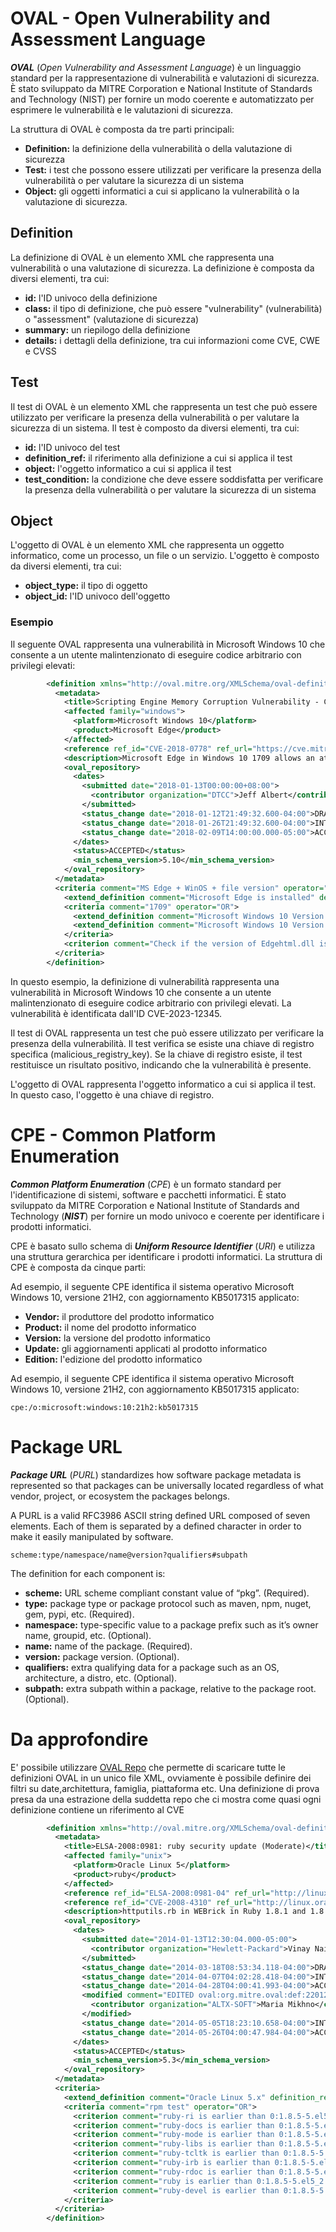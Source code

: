 # OVAL - Open Vulnerability and Assessment Language

***OVAL*** (*Open Vulnerability and Assessment Language*) è un linguaggio standard per la rappresentazione di vulnerabilità e valutazioni di sicurezza. È stato sviluppato da MITRE Corporation e National Institute of Standards and Technology (NIST) per fornire un modo coerente e automatizzato per esprimere le vulnerabilità e le valutazioni di sicurezza.

La struttura di OVAL è composta da tre parti principali:

- **Definition:** la definizione della vulnerabilità o della valutazione di sicurezza
- **Test:** i test che possono essere utilizzati per verificare la presenza della vulnerabilità o per valutare la sicurezza di un sistema
- **Object:** gli oggetti informatici a cui si applicano la vulnerabilità o la valutazione di sicurezza.

## Definition

La definizione di OVAL è un elemento XML che rappresenta una vulnerabilità o una valutazione di sicurezza. La definizione è composta da diversi elementi, tra cui:

- **id:** l'ID univoco della definizione
- **class:** il tipo di definizione, che può essere "vulnerability" (vulnerabilità) o "assessment" (valutazione di sicurezza)
- **summary:** un riepilogo della definizione
- **details:** i dettagli della definizione, tra cui informazioni come CVE, CWE e CVSS

## Test

Il test di OVAL è un elemento XML che rappresenta un test che può essere utilizzato per verificare la presenza della vulnerabilità o per valutare la sicurezza di un sistema. Il test è composto da diversi elementi, tra cui:

- **id:** l'ID univoco del test
- **definition_ref:** il riferimento alla definizione a cui si applica il test
- **object:** l'oggetto informatico a cui si applica il test
- **test_condition:** la condizione che deve essere soddisfatta per verificare la presenza della vulnerabilità o per valutare la sicurezza di un sistema

## Object

L'oggetto di OVAL è un elemento XML che rappresenta un oggetto informatico, come un processo, un file o un servizio. L'oggetto è composto da diversi elementi, tra cui:

- **object_type:** il tipo di oggetto
- **object_id:** l'ID univoco dell'oggetto

### Esempio

Il seguente OVAL rappresenta una vulnerabilità in Microsoft Windows 10 che consente a un utente malintenzionato di eseguire codice arbitrario con privilegi elevati:

```xml
		<definition xmlns="http://oval.mitre.org/XMLSchema/oval-definitions-5" class="vulnerability" id="oval:org.cisecurity:def:3857" version="21">
		  <metadata>
		    <title>Scripting Engine Memory Corruption Vulnerability - CVE-2018-0778</title>
		    <affected family="windows">
		      <platform>Microsoft Windows 10</platform>
		      <product>Microsoft Edge</product>
		    </affected>
		    <reference ref_id="CVE-2018-0778" ref_url="https://cve.mitre.org/cgi-bin/cvename.cgi?name=CVE-2018-0778" source="CVE" />
		    <description>Microsoft Edge in Windows 10 1709 allows an attacker to execute arbitrary code in the context of the current user, due to how the scripting engine handles objects in memory, aka "Scripting Engine Memory Corruption Vulnerability". This CVE ID is unique from CVE-2018-0758, CVE-2018-0762, CVE-2018-0768, CVE-2018-0769, CVE-2018-0770, CVE-2018-0772, CVE-2018-0773, CVE-2018-0774, CVE-2018-0775, CVE-2018-0776, CVE-2018-0777, and CVE-2018-0781.</description>
		    <oval_repository>
		      <dates>
		        <submitted date="2018-01-13T00:00:00+08:00">
		          <contributor organization="DTCC">Jeff Albert</contributor>
		        </submitted>
		        <status_change date="2018-01-12T21:49:32.600-04:00">DRAFT</status_change>
		        <status_change date="2018-01-26T21:49:32.600-04:00">INTERIM</status_change>
		        <status_change date="2018-02-09T14:00:00.000-05:00">ACCEPTED</status_change>
		      </dates>
		      <status>ACCEPTED</status>
		      <min_schema_version>5.10</min_schema_version>
		    </oval_repository>
		  </metadata>
		  <criteria comment="MS Edge + WinOS + file version" operator="AND">
		    <extend_definition comment="Microsoft Edge is installed" definition_ref="oval:org.cisecurity:def:2" />
		    <criteria comment="1709" operator="OR">
		      <extend_definition comment="Microsoft Windows 10 Version 1709 (x86) is installed" definition_ref="oval:org.cisecurity:def:3479" />
		      <extend_definition comment="Microsoft Windows 10 Version 1709 (x64) is installed" definition_ref="oval:org.cisecurity:def:3481" />
		    </criteria>
		    <criterion comment="Check if the version of Edgehtml.dll is less than 11.0.16299.192" test_ref="oval:org.cisecurity:tst:5136" />
		  </criteria>
		</definition>
```

In questo esempio, la definizione di vulnerabilità rappresenta una vulnerabilità in Microsoft Windows 10 che consente a un utente malintenzionato di eseguire codice arbitrario con privilegi elevati. La vulnerabilità è identificata dall'ID CVE-2023-12345.

Il test di OVAL rappresenta un test che può essere utilizzato per verificare la presenza della vulnerabilità. Il test verifica se esiste una chiave di registro specifica (malicious_registry_key). Se la chiave di registro esiste, il test restituisce un risultato positivo, indicando che la vulnerabilità è presente.

L'oggetto di OVAL rappresenta l'oggetto informatico a cui si applica il test. In questo caso, l'oggetto è una chiave di registro.


# CPE - Common Platform Enumeration
***Common Platform Enumeration*** (*CPE*) è un formato standard per l'identificazione di sistemi, software e pacchetti informatici. È stato sviluppato da MITRE Corporation e National Institute of Standards and Technology (***NIST***) per fornire un modo univoco e coerente per identificare i prodotti informatici.

CPE è basato sullo schema di ***Uniform Resource Identifier*** (*URI*) e utilizza una struttura gerarchica per identificare i prodotti informatici. La struttura di CPE è composta da cinque parti:

Ad esempio, il seguente CPE identifica il sistema operativo Microsoft Windows 10, versione 21H2, con aggiornamento KB5017315 applicato:
- **Vendor:** il produttore del prodotto informatico
- **Product:** il nome del prodotto informatico
- **Version:** la versione del prodotto informatico
- **Update:** gli aggiornamenti applicati al prodotto informatico
- **Edition:** l'edizione del prodotto informatico

Ad esempio, il seguente CPE identifica il sistema operativo Microsoft Windows 10, versione 21H2, con aggiornamento KB5017315 applicato:

`cpe:/o:microsoft:windows:10:21h2:kb5017315`

# Package URL
***Package URL*** (*PURL*) standardizes how software package metadata is represented so that packages can be universally located regardless of what vendor, project, or ecosystem the packages belongs.

A PURL is a valid RFC3986 ASCII string defined URL composed of seven elements. Each of them is separated by a defined character in order to make it easily manipulated by software.

`scheme:type/namespace/name@version?qualifiers#subpath`

The definition for each component is:

- **scheme:** URL scheme compliant constant value of “pkg”. (Required).
- **type:** package type or package protocol such as maven, npm, nuget, gem, pypi, etc. (Required).
- **namespace:** type-specific value to a package prefix such as it’s owner name, groupid, etc. (Optional).
- **name:** name of the package. (Required).
- **version:** package version. (Optional).
- **qualifiers:** extra qualifying data for a package such as an OS, architecture, a distro, etc. (Optional).
- **subpath:** extra subpath within a package, relative to the package root. (Optional).

# Da approfondire
E' possibile utilizzare [OVAL Repo](https://github.com/CISecurity/OVALRepo) che permette di scaricare tutte le definizioni OVAL in un unico file XML, ovviamente è possibile definire dei filtri su date,architettura, famiglia, piattaforma etc.
Una definizione di prova presa da una estrazione della suddetta repo che ci mostra come quasi ogni definizione contiene un riferimento al CVE
```xml
		<definition xmlns="http://oval.mitre.org/XMLSchema/oval-definitions-5" class="patch" id="oval:org.mitre.oval:def:22012" version="18">
		  <metadata>
		    <title>ELSA-2008:0981: ruby security update (Moderate)</title>
		    <affected family="unix">
		      <platform>Oracle Linux 5</platform>
		      <product>ruby</product>
		    </affected>
		    <reference ref_id="ELSA-2008:0981-04" ref_url="http://linux.oracle.com/errata/ELSA-2008-0981.html" source="VENDOR" />
		    <reference ref_id="CVE-2008-4310" ref_url="http://linux.oracle.com/cve/CVE-2008-4310.html" source="CVE" />
		    <description>httputils.rb in WEBrick in Ruby 1.8.1 and 1.8.5, as used in Red Hat Enterprise Linux 4 and 5, allows remote attackers to cause a denial of service (CPU consumption) via a crafted HTTP request.  NOTE: this issue exists because of an incomplete fix for CVE-2008-3656.</description>
		    <oval_repository>
		      <dates>
		        <submitted date="2014-01-13T12:30:04.000-05:00">
		          <contributor organization="Hewlett-Packard">Vinay Naikar</contributor>
		        </submitted>
		        <status_change date="2014-03-18T08:53:34.118-04:00">DRAFT</status_change>
		        <status_change date="2014-04-07T04:02:28.418-04:00">INTERIM</status_change>
		        <status_change date="2014-04-28T04:00:41.993-04:00">ACCEPTED</status_change>
		        <modified comment="EDITED oval:org.mitre.oval:def:22012 - optimisation of Oracle Linux content" date="2014-05-05T18:21:00.458-04:00">
		          <contributor organization="ALTX-SOFT">Maria Mikhno</contributor>
		        </modified>
		        <status_change date="2014-05-05T18:23:10.658-04:00">INTERIM</status_change>
		        <status_change date="2014-05-26T04:00:47.984-04:00">ACCEPTED</status_change>
		      </dates>
		      <status>ACCEPTED</status>
		      <min_schema_version>5.3</min_schema_version>
		    </oval_repository>
		  </metadata>
		  <criteria>
		    <extend_definition comment="Oracle Linux 5.x" definition_ref="oval:org.mitre.oval:def:15459" />
		    <criteria comment="rpm test" operator="OR">
		      <criterion comment="ruby-ri is earlier than 0:1.8.5-5.el5_2.6" test_ref="oval:org.mitre.oval:tst:102731" />
		      <criterion comment="ruby-docs is earlier than 0:1.8.5-5.el5_2.6" test_ref="oval:org.mitre.oval:tst:102729" />
		      <criterion comment="ruby-mode is earlier than 0:1.8.5-5.el5_2.6" test_ref="oval:org.mitre.oval:tst:102546" />
		      <criterion comment="ruby-libs is earlier than 0:1.8.5-5.el5_2.6" test_ref="oval:org.mitre.oval:tst:102432" />
		      <criterion comment="ruby-tcltk is earlier than 0:1.8.5-5.el5_2.6" test_ref="oval:org.mitre.oval:tst:102102" />
		      <criterion comment="ruby-irb is earlier than 0:1.8.5-5.el5_2.6" test_ref="oval:org.mitre.oval:tst:102079" />
		      <criterion comment="ruby-rdoc is earlier than 0:1.8.5-5.el5_2.6" test_ref="oval:org.mitre.oval:tst:102725" />
		      <criterion comment="ruby is earlier than 0:1.8.5-5.el5_2.6" test_ref="oval:org.mitre.oval:tst:102561" />
		      <criterion comment="ruby-devel is earlier than 0:1.8.5-5.el5_2.6" test_ref="oval:org.mitre.oval:tst:102319" />
		    </criteria>
		  </criteria>
		</definition>
```
